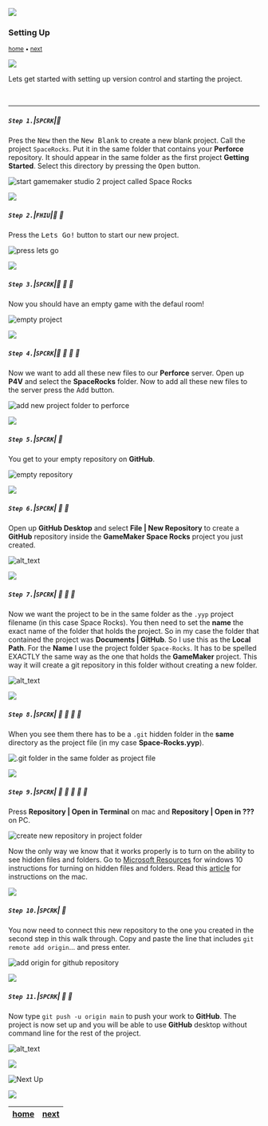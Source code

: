 ![](../images/line3.png)

### Setting Up

<sub>[home](../README.md#user-content-gms2-ue4-space-rocks) • [next](../spaceship-i/README.md#user-content-the-spaceship-i)</sub>

![](../images/line3.png)

Lets get started with setting up version control and starting the project.

<br>

---


##### `Step 1.`\|`SPCRK`|:small_blue_diamond:

Pres the <kbd>New</kbd> then the <kbd>New Blank</kbd> to create a new blank project. Call the project `SpaceRocks`. Put it in the same folder that contains your **Perforce** repository. It should appear in the same folder as the first project **Getting Started**. Select this directory by pressing the <kbd>Open</kbd> button.

![start gamemaker studio 2 project called Space Rocks](images/newProject.png)

![](../images/line2.png)

##### `Step 2.`\|`FHIU`|:small_blue_diamond: :small_blue_diamond: 

Press the <kbd>Lets Go!</kbd> button to start our new project.

![press lets go](images/SelectLetsGo.png)

![](../images/line2.png)

##### `Step 3.`\|`SPCRK`|:small_blue_diamond: :small_blue_diamond: :small_blue_diamond:

Now you should have an empty game with the defaul room!

![empty project](images/blankProject.png)

![](../images/blankProject.png)

##### `Step 4.`\|`SPCRK`|:small_blue_diamond: :small_blue_diamond: :small_blue_diamond: :small_blue_diamond:

Now we want to add all these new files to our **Perforce** server. Open up **P4V** and select the **SpaceRocks** folder.  Now to add all these new files to the server press the <kbd>Add</kbd> button.

![add new project folder to perforce](images/addFiles.png)

![](../images/line2.png)

##### `Step 5.`\|`SPCRK`| :small_orange_diamond:

You get to your empty repository on **GitHub**.

![empty repository](images/blankRepo.png)

![](../images/line2.png)

##### `Step 6.`\|`SPCRK`| :small_orange_diamond: :small_blue_diamond:

Open up **GitHub Desktop** and select **File | New Repository** to create a **GitHub** repository inside the **GameMaker Space Rocks** project you just created.

![alt_text](images/fileNewRepository.png)

![](../images/line2.png)

##### `Step 7.`\|`SPCRK`| :small_orange_diamond: :small_blue_diamond: :small_blue_diamond:

Now we want the project to be in the same folder as the `.yyp` project filename (in this case Space Rocks).  You then need to set the **name** the exact name of the folder that holds the project.  So in my case the folder that contained the project was **Documents | GitHub**.  So I use this as the **Local Path**.  For the **Name** I use the project folder `Space-Rocks`. It has to be spelled EXACTLY the same way as the one that holds the **GameMaker** project. This way it will create a git repository in this folder without creating a new folder.

![alt_text](images/SelectProjetFolder.png)

![](../images/line2.png)

##### `Step 8.`\|`SPCRK`| :small_orange_diamond: :small_blue_diamond: :small_blue_diamond: :small_blue_diamond:

When you see them there has to be a `.git` hidden folder in the **same** directory as the project file (in my case **Space-Rocks.yyp**).

![.git folder in the same folder as project file](images/SpaceRocksGitDir.png)

![](../images/line2.png)

##### `Step 9.`\|`SPCRK`| :small_orange_diamond: :small_blue_diamond: :small_blue_diamond: :small_blue_diamond: :small_blue_diamond:

Press **Repository | Open in Terminal** on mac and **Repository | Open in ???** on PC.

![create new repository in project folder](images/CreateNewRepository.png)

Now the only way we know that it works properly is to turn on the ability to see hidden files and folders.  Go to [Microsoft Resources](https://support.microsoft.com/en-us/windows/show-hidden-files-0320fe58-0117-fd59-6851-9b7f9840fdb2) for windows 10 instructions for turning on hidden files and folders.  Read this [article](https://www.macworld.co.uk/how-to/show-hidden-files-mac-3520878/) for instructions on the mac.


![](../images/line2.png)

##### `Step 10.`\|`SPCRK`| :large_blue_diamond:

You now need to connect this new repository to the one you created in the second step in this walk through.  Copy and paste the line that includes `git remote add origin`... and press enter.

![add origin for github repository](images/setRemoteGitHub.png)

![](../images/line2.png)

##### `Step 11.`\|`SPCRK`| :large_blue_diamond: :small_blue_diamond: 

Now type `git push -u origin main` to push your work to **GitHub**.  The project is now set up and you will be able to use **GitHub** desktop without command line for the rest of the project.

![alt_text](images/PushToGitHub.png)


![](../images/line.png)

<!-- <img src="https://via.placeholder.com/1000x100/45D7CA/000000/?text=Next Up - The Spaceship I"> -->
![Next Up ](images/banner.png)

![](../images/line.png)

| [home](../README.md#user-content-gms2-ue4-space-rocks) | [next](../spaceship-i/README.md#user-content-the-spaceship-i)|
|---|---|
